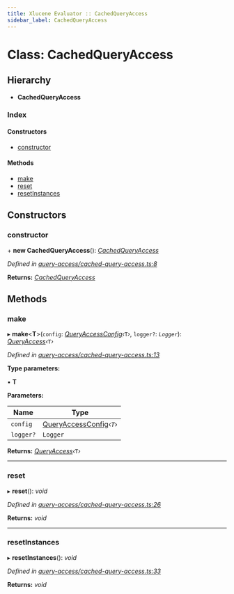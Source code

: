 ```yaml
---
title: Xlucene Evaluator :: CachedQueryAccess
sidebar_label: CachedQueryAccess
---
```


# Class: CachedQueryAccess

## Hierarchy

* **CachedQueryAccess**

### Index

#### Constructors

* [constructor](cachedqueryaccess.md#constructor)

#### Methods

* [make](cachedqueryaccess.md#make)
* [reset](cachedqueryaccess.md#reset)
* [resetInstances](cachedqueryaccess.md#resetinstances)

## Constructors

###  constructor

\+ **new CachedQueryAccess**(): *[CachedQueryAccess](cachedqueryaccess.md)*

*Defined in [query-access/cached-query-access.ts:8](https://github.com/terascope/teraslice/blob/6e018493/packages/xlucene-evaluator/src/query-access/cached-query-access.ts#L8)*

**Returns:** *[CachedQueryAccess](cachedqueryaccess.md)*

## Methods

###  make

▸ **make**<**T**>(`config`: *[QueryAccessConfig](../interfaces/queryaccessconfig.md)‹*`T`*›*, `logger?`: *`Logger`*): *[QueryAccess](queryaccess.md)‹*`T`*›*

*Defined in [query-access/cached-query-access.ts:13](https://github.com/terascope/teraslice/blob/6e018493/packages/xlucene-evaluator/src/query-access/cached-query-access.ts#L13)*

**Type parameters:**

▪ **T**

**Parameters:**

Name | Type |
------ | ------ |
`config` | [QueryAccessConfig](../interfaces/queryaccessconfig.md)‹*`T`*› |
`logger?` | `Logger` |

**Returns:** *[QueryAccess](queryaccess.md)‹*`T`*›*

___

###  reset

▸ **reset**(): *void*

*Defined in [query-access/cached-query-access.ts:26](https://github.com/terascope/teraslice/blob/6e018493/packages/xlucene-evaluator/src/query-access/cached-query-access.ts#L26)*

**Returns:** *void*

___

###  resetInstances

▸ **resetInstances**(): *void*

*Defined in [query-access/cached-query-access.ts:33](https://github.com/terascope/teraslice/blob/6e018493/packages/xlucene-evaluator/src/query-access/cached-query-access.ts#L33)*

**Returns:** *void*
